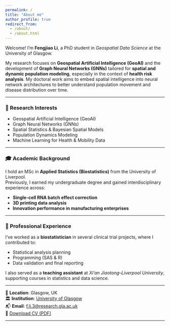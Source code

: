 ```yaml
---
permalink: /
title: "About me"
author_profile: true
redirect_from: 
  - /about/
  - /about.html
---
```


Welcome! I’m **Fengjiao Li**, a PhD student in *Geospatial Data Science* at the University of Glasgow.

My research focuses on **Geospatial Artificial Intelligence (GeoAI)** and the development of **Graph Neural Networks (GNNs)** tailored for **spatial and dynamic population modeling**, especially in the context of **health risk analysis**. My doctoral work aims to embed spatial intelligence into neural network architectures to better understand population movement and disease distribution over time.

---

### 🧠 Research Interests

- Geospatial Artificial Intelligence (GeoAI)  
- Graph Neural Networks (GNNs)  
- Spatial Statistics & Bayesian Spatial Models  
- Population Dynamics Modeling  
- Machine Learning for Health & Mobility Data  

---

### 🎓 Academic Background

I hold an MSc in **Applied Statistics (Biostatistics)** from the University of Liverpool.  
Previously, I earned my undergraduate degree and gained interdisciplinary experience across:

- **Single-cell RNA batch effect correction**
- **3D printing data analysis**
- **Innovation performance in manufacturing enterprises**

---

### 💼 Professional Experience

I’ve worked as a **biostatistician** in several clinical trial projects, where I contributed to:

- Statistical analysis planning  
- Programming (SAS & R)  
- Data validation and final reporting

I also served as a **teaching assistant** at *Xi’an Jiaotong–Liverpool University*, supporting courses in statistics and data science.

---

📍 **Location**: Glasgow, UK  
🏛️ **Institution**: [University of Glasgow](https://www.gla.ac.uk/pgrs/fengjiaoli/)  
📬 **Email**: f.li.3@research.gla.ac.uk  
📄 [Download CV (PDF)](/files/cv.pdf)

---
